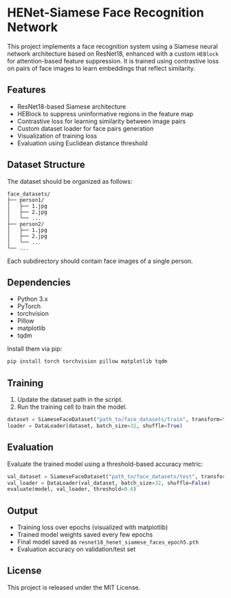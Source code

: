 # HENet-Siamese Face Recognition Network

This project implements a face recognition system using a Siamese neural network architecture based on ResNet18, enhanced with a custom `HEBlock` for attention-based feature suppression. It is trained using contrastive loss on pairs of face images to learn embeddings that reflect similarity.

## Features

- ResNet18-based Siamese architecture
- HEBlock to suppress uninformative regions in the feature map
- Contrastive loss for learning similarity between image pairs
- Custom dataset loader for face pairs generation
- Visualization of training loss
- Evaluation using Euclidean distance threshold

## Dataset Structure

The dataset should be organized as follows:

```
face_datasets/
├── person1/
│   ├── 1.jpg
│   ├── 2.jpg
│   └── ...
├── person2/
│   ├── 1.jpg
│   ├── 2.jpg
│   └── ...
└── ...
```

Each subdirectory should contain face images of a single person.

## Dependencies

- Python 3.x
- PyTorch
- torchvision
- Pillow
- matplotlib
- tqdm

Install them via pip:

```bash
pip install torch torchvision pillow matplotlib tqdm
```

## Training

1. Update the dataset path in the script.
2. Run the training cell to train the model.

```python
dataset = SiameseFaceDataset("path_to/face_datasets/train", transform=transform)
loader = DataLoader(dataset, batch_size=32, shuffle=True)
```

## Evaluation

Evaluate the trained model using a threshold-based accuracy metric:

```python
val_dataset = SiameseFaceDataset("path_to/face_datasets/test", transform=transform)
val_loader = DataLoader(val_dataset, batch_size=32, shuffle=False)
evaluate(model, val_loader, threshold=0.6)
```

## Output

- Training loss over epochs (visualized with matplotlib)
- Trained model weights saved every few epochs
- Final model saved as `resnet18_henet_siamese_faces_epoch5.pth`
- Evaluation accuracy on validation/test set

## License

This project is released under the MIT License.
